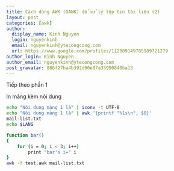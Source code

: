 ```yaml
---
title: Cách dùng AWK (GAWK) để xử lý tệp tin tài liệu (2)
layout: post
categories: [awk]
author:
  display_name: Kinh Nguyen
  login: nguyenkinh
  email: nguyenkinh@ytecongcong.com
  url: https://www.google.com/profiles/112009149785989721279
author_login: Kinh Nguyen
author_email: nguyenkinh@ytecongcong.com
post_gravatar: 886f27ba4b392d00e87a35990840ba13
---
```


Tiếp theo phần 1

In mảng kèm nội dung

```bash
echo "Nội dung mảng 1 là" | iconv -t UTF-8
echo "Nội dung mảng 1 là" | awk '{printf "%1s\n", $0}' 
mail-list.txt
echo $LANG

function bar()
{
    for (i = 0; i < 3; i++)
        print "bar's i=" i
}
awk -f test.awk mail-list.txt

```